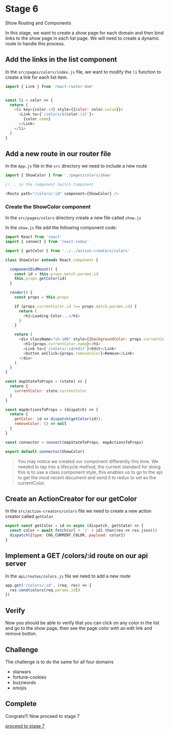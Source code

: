 # Stage 6

Show Routing and Components

In this stage, we want to create a show page for each domain and then
bind links to the show page in each list page. We will need to create
a dynamic route to handle this process.

## Add the links in the list component

In the `src/pages/colors/index.js` file, we want to modify the
`li` function to create a link for each list item.

``` js
import { Link } from 'react-router-dom'


const li = color => {
  return (
    <li key={color.id} style={{color: color.value}}>
      <Link to={`/colors/${color.id}`}>
        {color.name}
      </Link>
    </li>
  )
}

```

## Add a new route in our router file

In the `App.js` file in the `src` directory we need to include a new route

``` js
import { ShowColor } from './pages/colors/show'

//... in the component Switch Component

<Route path="/colors/:id" component={ShowColor} />
```

### Create the ShowColor component

In the `src/pages/colors` directory create a new file called `show.js`

In the `show.js` file add the following component code:

``` js
import React from 'react'
import { connect } from 'react-redux'

import { getColor } from '../../action-creators/colors'

class ShowColor extends React.Component {

  componentDidMount() {
    const id = this.props.match.params.id
    this.props.getColor(id)  
  }

  render() {
    const props = this.props

    if (props.currentColor.id !== props.match.params.id) {
      return (
        <h1>Loading Color...</h1>
      )
    }

    return (
      <div className="vh-100" style={{backgroundColor: props.currentColor.value}}>
        <h1>{props.currentColor.name}</h1>
        <Link to={`/colors/:id/edit`}>Edit</Link>
        <button onClick={props.removeColor}>Remove</Link>
      </div>
    )
  }
}

const mapStateToProps = (state) => {
  return {
    currentColor: state.currentColor
  }
}

const mapActionsToProps = (dispatch) => {
  return {
    getColor: id => dispatch(getColor(id)),
    removeColor: () => null
  }
}

const connector = connect(mapStateToProps, mapActionsToProps)

export default connector(ShowColor)

```

> You may notice we created our component differently this time. We needed to tap into a lifecycle method, the current standard for doing this is to use a class component style, this enables us to go to the api to get the most recent document and send it to redux to set as the currentColor.

## Create an ActionCreator for our getColor

In the `src/action-creators/colors` file we need to create a new action creator called `getColor`

``` js
export const getColor = id => async (dispatch, getState) => {
  const color = await fetch(url + '/' + id).then(res => res.json())
  dispatch({type: CHG_CURRENT_COLOR, payload: color})
}
```

## Implement a GET /colors/:id route on our api server

In the `api/routes/colors.js` file we need to add a new route

``` js
app.get('/colors/:id', (req, res) => {
  res.send(colors[req.params.id])
})
```

## Verify

Now you should be able to verify that you can click on any color in the list and go to the show page, then see the page color with an edit link and remove button.

## Challenge

The challenge is to do the same for all four domains

* starwars
* fortune-cookies
* buzzwords
* emojis

## Complete

Congrats!!! Now proceed to stage 7

[proceed to stage 7](stage-7.md)
